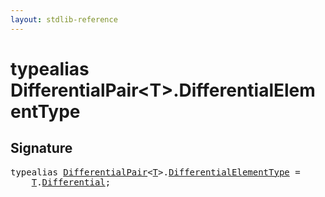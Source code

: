 ```yaml
---
layout: stdlib-reference
---
```


# typealias DifferentialPair\<T\>\.DifferentialElementType

## Signature

<pre>
<span class='code_keyword'>typealias</span> <a href="index.md" class="code_type">DifferentialPair</a>&lt;<a href="index.md#typeparam-T" class="code_type">T</a>&gt;.<a href="differentialelementtype-0cj.md" class="code_type">DifferentialElementType</a> = 
    <a href="index.md#typeparam-T" class="code_type">T</a>.<a href="differential-0.md" class="code_type">Differential</a>;
</pre>


<script>
// Fix .md links to .html when on ReadTheDocs
if (window.location.hostname.includes('readthedocs') || 
    window.location.hostname.includes('rtfd.io')) {
  document.addEventListener('DOMContentLoaded', function() {
    const links = document.querySelectorAll('a');
    links.forEach(link => {
      if (link.getAttribute('href') && link.getAttribute('href').endsWith('.md')) {
        link.href = link.href.replace(/\.md($|#|\?)/, '.html$1');
      }
    });
  });
}
</script>
